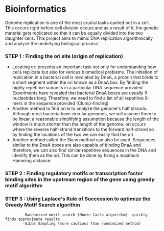 # Bioinformatics
Genome replication is one of the most crucial tasks carried out in a cell. This occurs right before cell division occurs and as a result of it, the genetic material
gets replicated so that it can be equally divided into the two daughter cells.
This project aims to mimic DNA replication algorithmically and analyze the underlying biological process
 ### STEP 1 : Finding the ori site (origin of replication) 
- Locating ori presents an important task not only for understanding how cells replicate but also for various biomedical problems. The initiation of replication in a bacterial cell is mediated by DnaA, a protein that binds to a short segment within the ori known as a DnaA box. By finding the highly repetitive subunits in a particular DNA sequence provided. Experiments have revealed that bacterial DnaA boxes are usually 9 nucleotides long. Therefore, we need to find a list of all repetitive 9-mers in the sequence provided (Clump-finding)
 - Another method to find ori is to analyze the genome's half strands. Although most bacteria have circular genomes, we will assume them to be linear, a reasonable simplifying assumption because the length of the window is much shorter than the length of the genome. ori occurs where the reverse half-strand transitions to the forward half-strand so by finding the locations of the two we can easily find the ori.
 - Another method called the Skew method can also be used. Sequences similar to the DnaA boxes are also capable of binding DnaA and therefore, we can also find similar repetitive sequences in the DNA and identify them as the ori. This can be done by fixing a maximum Hamming distance.
 
 ### STEP 2 : Finding regulatory motifs or transcription factor binding sites in the upstream region of the gene using greedy motif algorithm
 ### STEP 3 : Using Laplace's Rule of Succession to optimize the Greedy Motif Search algorithm
            -Randomized motif search (Monte Carlo algorithm)- quickly finds approximate results
            -Gibbs Sampling (more cautious than randomized method)

